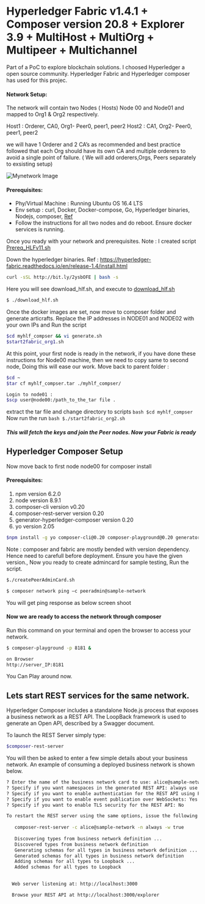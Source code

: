 # Hyperledger Fabric v1.4.1 + Composer  version 20.8 + Explorer 3.9 + MultiHost +  MultiOrg + Multipeer + Multichannel
Part of a PoC to explore blockchain solutions. I choosed Hyperledger a open source community. Hyperledger Fabric  and Hyperledger composer has used for this projec.

#### Network Setup:
The network will contain two  Nodes ( Hosts) Node 00 and Node01  and mapped to  Org1 & Org2 respectively.

Host1 : Orderer, CA0, Org1- Peer0, peer1, peer2
Host2 : CA1, Org2- Peer0,  peer1, peer2

we will have 1 Orderer and 2 CA’s  as recommended and best practice followed  that each Org should have its own CA and multiple orderers to avoid a single point of failure. ( We will add orderers,Orgs, Peers separately to exsisting setup)

![Mynetwork Image](http://my.img)



#### Prerequisites: 
* Phy/Virtual Machine : Running Ubuntu OS 16.4 LTS
* Env setup : curl, Docker, Docker-compose, Go, Hyperledger binaries, Nodejs, composer, [Ref](https://hyperledger-fabric.readthedocs.io/en/release-1.4/getting_started.html)
* Follow the instructions for all two nodes  and do reboot. Ensure docker services is running.

Once you ready with your network  and  prerequisites. 
Note : I created script [Prereq_HLFv11.sh](https://github.com/ravinayag/Hyperledger/blob/master/prereqs_hlfv14.sh)

Down the hyperledger  binaries.
Ref : https://hyperledger-fabric.readthedocs.io/en/release-1.4/install.html
```bash
curl -sSL http://bit.ly/2ysbOFE | bash -s 
```

Here you will see download_hlf.sh, and execute to 
[download_hlf.sh](https://github.com/ravinayag/Hyperledger/blob/master/download_hlf.sh)
```bash
$ ./download_hlf.sh
```

Once the docker images are set,  now move to composer folder and generate articrafts.
Replace the IP addresses in NODE01 and NODE02 with  your own IPs and Run the script
```bash
$cd myhlf_compser && vi generate.sh
$start2fabric_org1.sh
```
At this point, your first node is ready in the network, if you have done these instructions for Node00 machine, then we need to copy  same to second node, Doing this will ease our work.  Move back to parent folder :

```bash
$cd ~ 
$tar cf myhlf_compser.tar ./myhlf_compser/ 

Login to node01 :
$scp user@node00:/path_to_the_tar file .
```
extract the tar file and change directory to scripts
```bash $cd myhlf_compser ```
Now run the run ```bash $./start2fabric_org2.sh ```


##### This will fetch the keys and join the Peer nodes. Now your Fabric is ready 

## Hyperledger Composer Setup

Now move back to first  node node00 for composer install
#### Prerequisites: 
1. npm version 6.2.0 
2. node version 8.9.1 
3. composer-cli version v0.20 
4. composer-rest-server version 0.20 
5. generator-hyperledger-composer version 0.20 
6. yo version 2.05

```bash
$npm install -g yo composer-cli@0.20 composer-playground@0.20 generator-hyperledger-composer@0.20 composer-connector-server@0.20 composer-rest-server@0.20
```

Note : composer and fabric are mostly bended with version dependency. Hence need to carefull before deployment. 
Ensure you have the given version., Now you ready to create admincard for sample testing, Run the script. 

```bash
$./createPeerAdminCard.sh

$ composer network ping –c peeradmin@sample-network 
```
You will get ping response as below screen shoot

#### Now we are ready to access the network through composer

Run this command on your terminal and open the browser to access your network.

```bash
$ composer-playground -p 8181 &

on Browser
http://server_IP:8181 

```
You Can Play around now. 


## Lets start REST services for the  same network.

Hyperledger Composer includes a standalone Node.js process that exposes a business network as a REST API. 
The LoopBack framework is used to generate an Open API, described by a Swagger document.

To launch the REST Server simply type:
```bash
$composer-rest-server
```
You will then be asked to enter a few simple details about your business network. An example of consuming a deployed business network is shown below.
```bash
? Enter the name of the business network card to use: alice@sample-network
? Specify if you want namespaces in the generated REST API: always use namespaces  
? Specify if you want to enable authentication for the REST API using Passport: No 
? Specify if you want to enable event publication over WebSockets: Yes             
? Specify if you want to enable TLS security for the REST API: No

To restart the REST server using the same options, issue the following command:
   
   composer-rest-server -c alice@sample-network -n always -w true
   
   Discovering types from business network definition ...                    
   Discovered types from business network definition                          
   Generating schemas for all types in business network definition ...         
   Generated schemas for all types in business network definition                 
   Adding schemas for all types to Loopback ...                                    
   Added schemas for all types to Loopback                                          
   

  Web server listening at: http://localhost:3000

  Browse your REST API at http://localhost:3000/explorer
```
